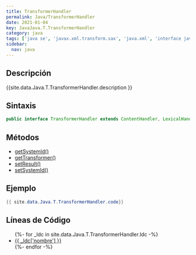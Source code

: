 ```yaml
---
title: TransformerHandler
permalink: Java/TransformerHandler
date: 2021-01-04
key: JavaJava.T.TransformerHandler
category: java
tags: ['java se', 'javax.xml.transform.sax', 'java.xml', 'interface java', 'Java 1.4']
sidebar: 
  nav: java
---
```


## Descripción
{{site.data.Java.T.TransformerHandler.description }}

## Sintaxis
~~~java
public interface TransformerHandler extends ContentHandler, LexicalHandler, DTDHandler
~~~

## Métodos
* [getSystemId()](/Java/TransformerHandler/getSystemId)
* [getTransformer()](/Java/TransformerHandler/getTransformer)
* [setResult()](/Java/TransformerHandler/setResult)
* [setSystemId()](/Java/TransformerHandler/setSystemId)

## Ejemplo
~~~java
{{ site.data.Java.T.TransformerHandler.code}}
~~~

## Líneas de Código
<ul>
{%- for _ldc in site.data.Java.T.TransformerHandler.ldc -%}
   <li>
       <a href="{{_ldc['url'] }}">{{ _ldc['nombre'] }}</a>
   </li>
{%- endfor -%}
</ul>
